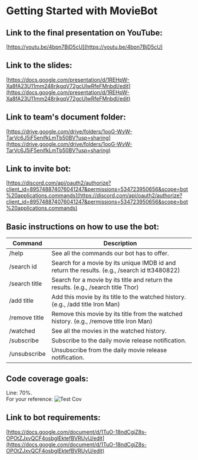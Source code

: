 # Getting Started with MovieBot

## Link to the final presentation on YouTube:
[https://youtu.be/4bpn7BjD5cU](https://youtu.be/4bpn7BjD5cU)

## Link to the slides:
[https://docs.google.com/presentation/d/1REHpW-Xa8fA23U11mm248rjkgqV72gcUlwRfeFMnbdI/edit](https://docs.google.com/presentation/d/1REHpW-Xa8fA23U11mm248rjkgqV72gcUlwRfeFMnbdI/edit)

## Link to team's document folder:
[https://drive.google.com/drive/folders/1ooG-WyW-TarVc6J5iF5enifkLmTb50BV?usp=sharing](https://drive.google.com/drive/folders/1ooG-WyW-TarVc6J5iF5enifkLmTb50BV?usp=sharing)

## Link to invite bot:
[https://discord.com/api/oauth2/authorize?client_id=895748874076041247&permissions=534723950656&scope=bot%20applications.commands](https://discord.com/api/oauth2/authorize?client_id=895748874076041247&permissions=534723950656&scope=bot%20applications.commands)

## Basic instructions on how to use the bot:
| Command      | Description |
| ----------- | ----------- |
| /help      | See all the commands our bot has to offer.       |
| /search id  | Search for a movie by its unique IMDB id and return the results. (e.g., /search id tt3480822)|
| /search title  | Search for a movie by its title and return the results. (e.g., /search title Thor)|
| /add title  | Add this movie by its title to the watched history. (e.g., /add title Iron Man)|
| /remove title  | Remove this movie by its title from the watched history. (e.g., /remove title Iron Man)|
| /watched | See all the movies in the watched history.|
| /subscribe | Subscribe to the daily movie release notification.|
| /unsubscribe | Unsubscribe from the daily movie release notification.|

## Code coverage goals:
Line: 70%. <br>
For your reference:
![Test Cov](https://user-images.githubusercontent.com/83668344/146621584-bd32a2ee-88f4-440c-8276-ccc32f4fcb6a.png)


## Link to bot requirements:
[https://docs.google.com/document/d/1TuO-18ndCgiZ8s-OPOtZJxvQCF4osbglEktefBVRUyU/edit](https://docs.google.com/document/d/1TuO-18ndCgiZ8s-OPOtZJxvQCF4osbglEktefBVRUyU/edit)
